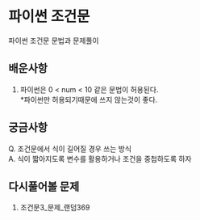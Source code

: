 # 파이썬 조건문
파이썬 조건문 문법과 문제풀이

## 배운사항
1. 파이썬은 0 < num < 10 같은 문법이 허용된다.  
*파이썬만 허용되기때문에 쓰지 않는것이 좋다.

## 궁금사항
Q. 조건문에서 식이 길어질 경우 쓰는 방식  
A. 식이 짧아지도록 변수를 활용하거나 조건을 중첩하도록 하자

## 다시풀어볼 문제
1. 조건문3_문제_랜덤369